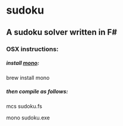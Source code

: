 # sudoku

## A sudoku solver written in F#

### OSX instructions:

##### install [mono](http://www.mono-project.com):

brew install mono

##### then compile as follows:

mcs sudoku.fs

mono sudoku.exe
